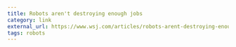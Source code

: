 ```yaml
---
title: Robots aren't destroying enough jobs
category: link
external_url: https://www.wsj.com/articles/robots-arent-destroying-enough-jobs-1494434982
tags: robots
---
```

